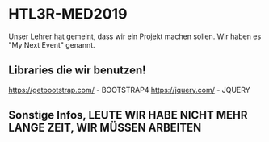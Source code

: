 # HTL3R-MED2019
Unser Lehrer hat gemeint, dass wir ein Projekt machen sollen. Wir haben es "My Next Event" genannt.

## Libraries die wir benutzen!
https://getbootstrap.com/ - BOOTSTRAP4
https://jquery.com/ - JQUERY

## Sonstige Infos, LEUTE WIR HABE NICHT MEHR LANGE ZEIT, WIR MÜSSEN ARBEITEN

